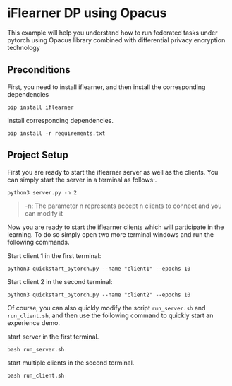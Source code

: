 # iFlearner DP using Opacus

This example will help you understand how to run federated tasks under pytorch using Opacus library combined 
with differential privacy encryption technology

## Preconditions
First, you need to install iflearner, and then install the corresponding dependencies
```shell
pip install iflearner
```

install corresponding dependencies.
```shell
pip install -r requirements.txt
```

## Project Setup

First you are ready to start the iflearner server as well as the clients. You can simply start the server in a terminal as follows:.  
```shell
python3 server.py -n 2
```
> -n: The parameter n represents accept n clients to connect and you can modify it

Now you are ready to start the iflearner clients which will participate in the learning. To do so simply open two more terminal windows and run the following commands.

Start client 1 in the first terminal:

```shell
python3 quickstart_pytorch.py --name "client1" --epochs 10
```

Start client 2 in the second terminal:

```shell
python3 quickstart_pytorch.py --name "client2" --epochs 10
```

Of course, you can also quickly modify the script `run_server.sh` and `run_client.sh`, and then use the following command to quickly start an experience demo.

start server in the first terminal.
```shell
bash run_server.sh
```

start multiple clients in the second terminal.
```shell
bash run_client.sh
```